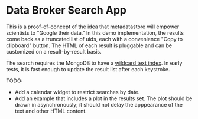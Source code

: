 # Data Broker Search App

This is a proof-of-concept of the idea that metadatastore will empower
scientists to "Google their data." In this demo implementation, the results
come back as a truncated list of uids, each with a convenience "Copy to
clipboard" button. The HTML of each result is pluggable and can be
customized on a result-by-result basis.

The search requires the MongoDB to have a [wildcard text
index](https://docs.mongodb.org/manual/tutorial/create-text-index-on-multiple-fields/#index-all-fields). In early tests, it is fast enough to update the result list after each keystroke.

TODO:

* Add a calendar widget to restrict searches by date.
* Add an example that includes a plot in the results set. The plot should be
  drawn in asynchronously; it should not delay the apppearance of the text and
  other HTML content.
